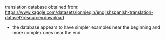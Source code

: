 translation database obtained from:
https://www.kaggle.com/datasets/lonnieqin/englishspanish-translation-dataset?resource=download

- the database appears to have simpler examples near the beginning and more complex ones near the end